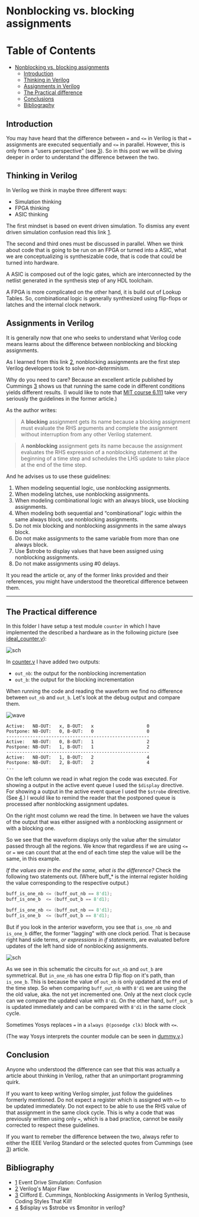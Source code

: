 # Nonblocking vs. blocking assignments

Table of Contents
=================

* [Nonblocking vs. blocking assignments](#nonblocking-vs-blocking-assignments)
   * [Introduction](#introduction)
   * [Thinking in Verilog](#thinking-in-verilog)
   * [Assignments in Verilog](#assignments-in-verilog)
   * [The Practical difference](#the-practical-difference)
   * [Conclusions](#conclusions)
   * [Bibliography](#bibliography)

## Introduction

You may have heard that the difference between `=` and `<=` in Verilog is that
`=` assignments are executed sequentially and `<=` in parallel. However, this is
only from a "users perspective" (see [3]). So in this post we will be diving
deeper in order to understand the difference between the two.

## Thinking in Verilog

In Verilog we think in maybe three different ways:

- Simulation thinking
- FPGA thinking
- ASIC thinking

The first mindset is based on event driven simulation. To dismiss any event
driven simulation confusion read this link [1].

The second and third ones must be discussed in parallel. When we think about
code that is going to be run on an FPGA or turned into a ASIC, what we are
conceptualizing is synthesizable code, that is code that could be turned into
hardware.

A ASIC is composed out of the logic gates, which are interconnected by the
netlist generated in the synthesis step of any HDL toolchain.

A FPGA is more complicated on the other hand, it is build out of Lookup Tables.
So, combinational logic is generally synthesized using flip-flops or latches and
the internal clock network.

## Assignments in Verilog

It is generally now that one who seeks to understand what Verilog code means
learns about the difference between nonblocking and blocking assignments.

As I learned from this link [2], nonblocking assignments are the first step
Verilog developers took to solve *non-determinism*.

Why do you need to care? Because an excellent article published by Cummings [3]
shows us that running the same code in different conditions yields different
results. (I would like to note that
[MIT course 6.111](http://web.mit.edu/6.111/www/f2017/handouts/L04.pdf#page=30)
take very seriously the guidelines in the former article.)

As the author writes:

> A **blocking** assignment gets its name because a blocking assignment must
> evaluate the RHS arguments and complete the assignment without interruption
> from any other Verilog statement.

> A **nonblocking** assignment gets its name because the assignment evaluates the
> RHS expression of a nonblocking statement at the beginning of a time step and
> schedules the LHS update to take place at the end of the time step.

And he advises us to use these guidelines:

1. When modeling sequential logic, use nonblocking assignments.
2. When modeling latches, use nonblocking assignments.
3. When modeling combinational logic with an always block, use blocking
    assignments.
4. When modeling both sequential and “combinational” logic within the same
    always block, use nonblocking assignments.
5. Do not mix blocking and nonblocking assignments in the same always block.
6. Do not make assignments to the same variable from more than one always block.
7. Use $strobe to display values that have been assigned using nonblocking
    assignments.
8. Do not make assignments using #0 delays.

It you read the article or, any of the former links provided and their
references, you might have understood the theoretical difference between them.

---

## The Practical difference

In this folder I have setup a test module `counter` in which I have implemented
the described a hardware as in the following picture (see
[ideal_counter.v](ideal_counter.v)):

![sch](res/counter.svg "Counter schematic")

In [counter.v](counter.v) I have added two outputs:

- `out_nb`: the output for the nonblocking incrementation
- `out_b`: the output for the blocking incrementation

When running the code and reading the waveform we find no difference between
`out_nb` and `out_b`. Let's look at the debug output and compare them.

![wave](res/waveform.png "Counter signal output waves")

```
Active:   NB-OUT:   x, B-OUT:   x                    0
Postpone: NB-OUT:   0, B-OUT:   0                    0
------------------------------------------------------
Active:   NB-OUT:   0, B-OUT:   1                    2
Postpone: NB-OUT:   1, B-OUT:   1                    2
------------------------------------------------------
Active:   NB-OUT:   1, B-OUT:   2                    4
Postpone: NB-OUT:   2, B-OUT:   2                    4
...
```

On the left column we read in what region the code was executed. For showing a
output in the active event queue I used the `$display` directive. For showing a
output in the active event queue I used the `$strobe` directive. (See [4].) I
would like to remind the reader that the postponed queue is processed after
nonblocking assignment updates.

On the right most column we read the time. In between we have the values of the
output that was either assigned with a nonblocking assignment or with a
blocking one.

So we see that the waveform displays only the value after the simulator passed
through all the regions. We know that regardless if we are using `<=` or `=` we
can count that at the end of each time step the value will be the same, in this
example.

*If the values are in the end the same, what is the difference?* Check the
following two statements out. (Where buff_* is the internal register holding the
value corresponding to the respective output.)

```verilog
buff_is_one_nb <= (buff_out_nb == 8'd1);
buff_is_one_b  <= (buff_out_b == 8'd1);

buff_is_one_nb <= (buff_out_nb == 8'd1);
buff_is_one_b  <= (buff_out_b == 8'd1);
```

But if you look in the anterior waveform, you see that `is_one_nb` and
`is_one_b` differ, the former "lagging" with one clock period. That is because
right hand side terms, *or expressions in if statements*, are evaluated before
updates of the left hand side of nonblocking assignments.

![sch](res/result.svg "Counter schematic result")

As we see in this schematic the circuits for `out_nb` and `out_b` are
symmetrical. But `in_one_nb` has one extra D flip flop on it's path, than
`is_one_b`. This is because the value of `out_nb` is only updated at the end of
the time step. So when comparing `buff_out_nb` with `8'd1` we are using the the
old value, aka. the not yet incremented one. Only at the next clock cycle can we
compare the updated value with `8'd1`. On the other hand, `buff_out_b` is
updated immediately and can be compared with `8'd1` in the same clock cycle.

Sometimes Yosys replaces `=` in a `always @(posedge clk)` block with `<=`.

(The way Yosys interprets the counter module can be seen in [dummy.v](dummy.v).)

## Conclusion

Anyone who understood the difference can see that this was actually a article
about thinking in Verilog, rather that an unimportant programming quirk.

If you want to keep writing Verilog simpler, just follow the guidelines
formerly mentioned. Do not expect a register which is assigned with `<=` to be
updated immediately. Do not expect to be able to use the RHS value of that
assignment in the same clock cycle. This is why a code that was previously
written using only `=`, which is a bad practice, cannot be easily corrected to
respect these guidelines.

If you want to remeber the difference between the two, always refer to either
the IEEE Verilog Standard or the selected quotes from Cummings (see [3])
article.


## Bibliography

- [1] Event Drive Simulation: Confusion
- [2] Verilog's Major Flaw
- [3] Clifford E. Cummings, Nonblocking Assignments in Verilog Synthesis, Coding
    Styles That Kill!
- [4] $display vs $strobe vs $monitor in verilog?

[1]: https://electronics.stackexchange.com/questions/202489/event-driven-simulation-confusion

[2]: https://insights.sigasi.com/opinion/jan/verilogs-major-flaw/

[3]: http://www.sunburst-design.com/papers/CummingsSNUG2000SJ_NBA.pdf

[4]: https://stackoverflow.com/questions/32832104/display-vs-strobe-vs-monitor-in-verilog